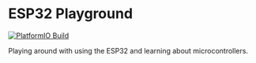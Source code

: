 # ESP32 Playground
[![PlatformIO Build](https://github.com/jonathanlo411/esp32-playground/actions/workflows/build.yml/badge.svg)](https://github.com/jonathanlo411/esp32-playground/actions/workflows/build.yml)

Playing around with using the ESP32 and learning about microcontrollers.